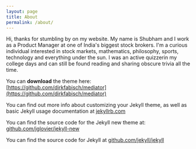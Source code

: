 ```yaml
---
layout: page
title: About
permalink: /about/
---
```


Hi, thanks for stumbling by on my website. My name is Shubham and I work as a Product Manager at one of India's biggest stock brokers. I'm a curious individual interested in stock markets, mathematics, philosophy, sports, technology and everything under the sun.
I was an active quizzerin my college days and can still be found reading and sharing obscure trivia all the time.



You can **download** the theme here:
[https://github.com/dirkfabisch/mediator](https://github.com/dirkfabisch/mediator) 

You can find out more info about customizing your Jekyll theme, as well as basic Jekyll usage documentation at [jekyllrb.com](http://jekyllrb.com/)

You can find the source code for the Jekyll new theme at: [github.com/jglovier/jekyll-new](https://github.com/jglovier/jekyll-new)

You can find the source code for Jekyll at [github.com/jekyll/jekyll](https://github.com/jekyll/jekyll)
